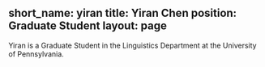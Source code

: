 short_name: yiran
title: Yiran Chen
position: Graduate Student
layout: page
---

Yiran is a Graduate Student in the Linguistics Department at the University of Pennsylvania. 
